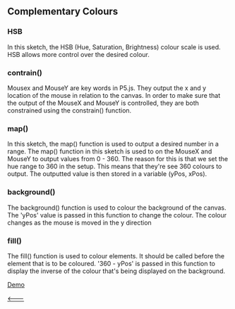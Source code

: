## Complementary Colours

### HSB
In this sketch, the HSB (Hue, Saturation, Brightness) colour scale is used. HSB allows more control over the desired colour. 

### contrain()
Mousex and MouseY are key words in P5.js. They output the x and y location of the mouse in relation to the canvas. 
In order to make sure that the output of the MouseX and MouseY is controlled, they are both constrained using the constrain() function.

### map()
In this sketch, the map() function is used to output a desired number in a range. The map() function in this sketch is used to on the MouseX and MouseY to output values from 0 - 360. The reason for this is that we set the hue range to 360 in the setup. This means that they're see 360 colours to output. The outputted value is then stored in a variable (yPos, xPos).

### background()
The background() function is used to colour the background of the canvas. The 'yPos' value is passed in this function to change the colour. The colour changes as the mouse is moved in the y direction

### fill()
The fill() function is used to colour elements. It should be called before the element that is to be coloured. '360 - yPos' is passed in this function to display the inverse of the colour that's being displayed on the background.

[Demo](https://cilliantighe.github.io/Creative_Coding_GD/01_colour/01_complementary_colours/)

[&lt;---](https://github.com/cilliantighe/Creative_Coding_GD/tree/master/01_colour)
